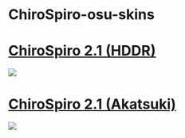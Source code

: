 # ChiroSpiro-osu-skins

# [ChiroSpiro 2.1 (HDDR)](https://morgan.s-ul.eu/hHfDd2fD)
![](https://osu.ppy.sh/ss/14096632/2672)
 
# [ChiroSpiro 2.1 (Akatsuki)](https://morgan.s-ul.eu/UJzmIsLw)
![](https://osu.ppy.sh/ss/14096660/e821)
